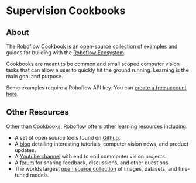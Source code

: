 # Supervision Cookbooks

## About

The Roboflow Cookbook is an open-source collection of examples and guides for building with the [Roboflow Ecosystem](https://roboflow.com/).

Cookbooks are meant to be common and small scoped computer vision tasks that can allow a user to quickly hit the ground running. Learning is the main goal and purpose.

Some examples require a Roboflow API key. You can [create a free account here](https://app.roboflow.com/login).

## Other Resources

Other than Cookbooks, Roboflow offers other learning resources including:

- A set of open source tools found on [Github](https://github.com/roboflow).
- A [blog](https://blog.roboflow.com/) detailing interesting tutorials, computer vision news, and product updates.
- A [Youtube channel](https://www.youtube.com/roboflow) with end to end commputer vision projects.
- A [forum](https://discuss.roboflow.com/) for sharing feedback, discussions, and other questions.
- The worlds largest [open source collection](https://universe.roboflow.com/) of images, datasets, and fine-tuned models.
